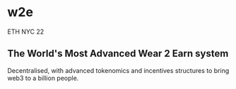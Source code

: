 # w2e

ETH NYC 22

## The World's Most Advanced Wear 2 Earn system

Decentralised, with advanced tokenomics and incentives structures to bring web3 to a billion people. 
